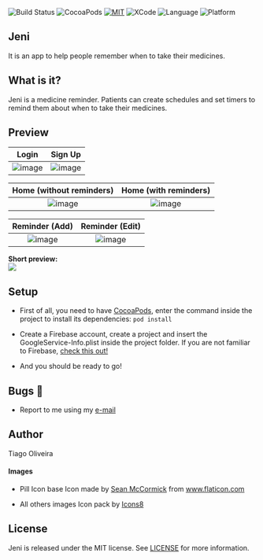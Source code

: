 ![Build Status](https://img.shields.io/badge/build-passing-brightgreen.svg) ![CocoaPods](https://img.shields.io/badge/pod-1.5.3-blue.svg) [![MIT](https://img.shields.io/badge/License-MIT-red.svg)](https://opensource.org/licenses/MIT) 
![XCode](https://img.shields.io/badge/XCode-10.0-inactive.svg) ![Language](https://img.shields.io/badge/Language-Swift4.2-inactive.svg) ![Platform](https://img.shields.io/badge/Platform-iOS-inactive.svg) 

## Jeni
It is an app to help people remember when to take their medicines.

## What is it?
Jeni is a medicine reminder. Patients can create schedules and set timers to remind them about when to take their medicines.

## Preview
Login          | Sign Up
:-------------------------:|:-------------------------:
![image](https://user-images.githubusercontent.com/8193383/61099087-92872e00-a437-11e9-8c7a-d474f19fc096.png)  |   ![image](https://user-images.githubusercontent.com/8193383/61099088-92872e00-a437-11e9-9b9e-faa375f9ff3f.png)

Home (without reminders)         |  Home (with reminders)
:-------------------------:|:-------------------------:
![image](https://user-images.githubusercontent.com/8193383/61099089-931fc480-a437-11e9-8337-23c9bd42c036.png) |    ![image](https://user-images.githubusercontent.com/8193383/61099091-931fc480-a437-11e9-98af-4cb5ad628a02.png)

Reminder (Add)         |  Reminder (Edit)
:-------------------------:|:-------------------------:
![image](https://user-images.githubusercontent.com/8193383/61100208-ab91de00-a43b-11e9-9df6-80dbd9ab87f2.png) |    ![image](https://user-images.githubusercontent.com/8193383/61100207-ab91de00-a43b-11e9-85e5-708acdc21225.png)

**Short preview:**<br />
![](http://g.recordit.co/4CdXRnBlZv.gif)

## Setup
- First of all, you need to have [CocoaPods](https://cocoapods.org), enter the command inside the project to install its dependencies:
`pod install`

- Create a Firebase account, create a project and insert the GoogleService-Info.plist inside the project folder. If you are not familiar to Firebase, [check this out!](https://youtu.be/iMkifTEaefE?t=221)

- And you should be ready to go!

## Bugs :bug:
- Report to me using my [e-mail](tiago_fernandes89@hotmail.com)

## Author
Tiago Oliveira

#### Images
- Pill Icon base
Icon made by [Sean McCormick](https://www.flaticon.com/authors/sean-mccormick) from www.flaticon.com

- All others images
Icon pack by [Icons8](https://icons8.com)

## License

Jeni is released under the MIT license. See [LICENSE](https://github.com/issuran/Jeni/blob/master/LICENSE) for more information.
